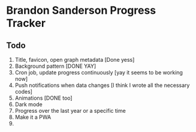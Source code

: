# Brandon Sanderson Progress Tracker

## Todo
1. Title, favicon, open graph metadata [Done yess]
2. Background pattern [DONE YAY]
3. Cron job, update progress continuously [yay it seems to be working now]
4. Push notifications when data changes [I think I wrote all the necessary codes]
5. Animations [DONE too]
6. Dark mode
7. Progress over the last year or a specific time
8. Make it a PWA
9. 
